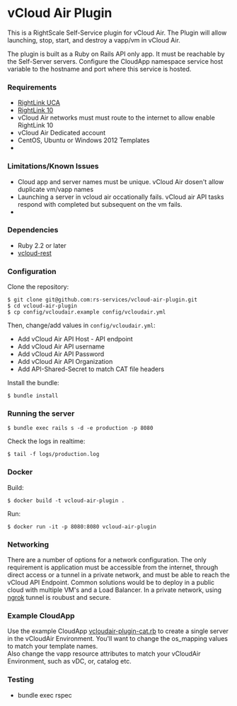 # vCloud Air Plugin

This is a RightScale Self-Service plugin for vCloud Air.  The Plugin will allow
launching, stop, start, and destroy a vapp/vm in vCloud Air.

The plugin is built as a Ruby on Rails API only app.  It must be reachable by the
Self-Server servers.  Configure the CloudApp namespace service host variable to the
hostname and port where this service is hosted.  

### Requirements
* [RightLink UCA](http://uca.surge.sh/)
* [RightLink 10](http://docs.rightscale.com/rl10/)
* vCloud Air networks must must route to the internet to allow enable RightLink 10
* vCloud Air Dedicated account
* CentOS, Ubuntu or Windows 2012 Templates
*

### Limitations/Known Issues
* Cloud app and server names must be unique.  vCloud Air dosen't allow duplicate vm/vapp names
* Launching a server in vcloud air occationally fails.  vCloud air API tasks respond with completed but subsequent on the vm fails.
*

### Dependencies
* Ruby 2.2 or later
* [vcloud-rest](https://github.com/vmware/vcloud-rest)


### Configuration

Clone the repository:

    $ git clone git@github.com:rs-services/vcloud-air-plugin.git
    $ cd vcloud-air-plugin
    $ cp config/vcloudair.example config/vcloudair.yml

Then, change/add values in `config/vcloudair.yml`:
   * Add vCloud Air API Host - API endpoint
   * Add vCloud Air API username
   * Add vCloud Air API Password
   * Add vCloud Air API Organization
   * Add API-Shared-Secret to match CAT file headers

Install the bundle:

    $ bundle install

### Running the server

    $ bundle exec rails s -d -e production -p 8080

Check the logs in realtime:

    $ tail -f logs/production.log


### Docker

Build:

    $ docker build -t vcloud-air-plugin .

Run:

    $ docker run -it -p 8080:8080 vcloud-air-plugin

### Networking
There are a number of options for a network configuration. The only requirement is application must be accessible from the internet, through direct access or a tunnel in a private network, and must be able to reach the vCloud API Endpoint.  Common solutions would be to deploy in a public cloud with multiple VM's and a Load Balancer.  In a private network, using [ngrok](https://ngrok.com/) tunnel is roubust and secure.

### Example CloudApp
Use the example CloudApp [vcloudair-plugin-cat.rb](vcloudair-plugin-cat.rb) to create a single server in
the vCloudAir Environment.  You'll want to change the os_mapping values to match your template names.  
Also change the vapp resource attributes to match your vCloudAir Environment, such as vDC, or, catalog
etc.


### Testing
* bundle exec rspec

